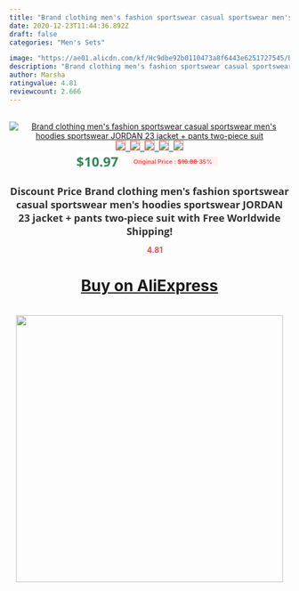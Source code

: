 ```yaml
---
title: "Brand clothing men's fashion sportswear casual sportswear men's hoodies sportswear JORDAN 23 jacket + pants two-piece suit"
date: 2020-12-23T11:44:36.892Z
draft: false
categories: "Men's Sets"

image: "https://ae01.alicdn.com/kf/Hc9dbe92b0110473a8f6443e6251727545/Brand-clothing-men-s-fashion-sportswear-casual-sportswear-men-s-hoodies-sportswear-JORDAN-23-jacket-pants.jpg"
description: "Brand clothing men's fashion sportswear casual sportswear men's hoodies sportswear JORDAN 23 jacket + pants two-piece suit"
author: Marsha
ratingvalue: 4.81
reviewcount: 2.666
---
```

<br>
<div style="text-align: center;">
<a href="https://s.click.aliexpress.com/e/_9H4bov" target="_blank" rel="nofollow noopener noreferrer"><img alt="Brand clothing men's fashion sportswear casual sportswear men's hoodies sportswear JORDAN 23 jacket + pants two-piece suit" class="magnifier-image" src="https://ae01.alicdn.com/kf/Hc9dbe92b0110473a8f6443e6251727545/Brand-clothing-men-s-fashion-sportswear-casual-sportswear-men-s-hoodies-sportswear-JORDAN-23-jacket-pants.jpg_640x640.jpg">
<br>
<img style="border:1px solid salmon" src="https://ae01.alicdn.com/kf/Hc9dbe92b0110473a8f6443e6251727545/Brand-clothing-men-s-fashion-sportswear-casual-sportswear-men-s-hoodies-sportswear-JORDAN-23-jacket-pants.jpg_120x120.jpg">&nbsp;&nbsp;<img style="border:1px solid salmon" src="https://ae01.alicdn.com/kf/H5e2f40e8cd7849ee8b22ec95b78dacc46/Brand-clothing-men-s-fashion-sportswear-casual-sportswear-men-s-hoodies-sportswear-JORDAN-23-jacket-pants.jpg_120x120.jpg">&nbsp;&nbsp;<img style="border:1px solid salmon" src="https://ae01.alicdn.com/kf/H03c9b7b096824858853cd2e82e9fac85U/Brand-clothing-men-s-fashion-sportswear-casual-sportswear-men-s-hoodies-sportswear-JORDAN-23-jacket-pants.jpg_120x120.jpg">&nbsp;&nbsp;<img style="border:1px solid salmon" src="https://ae01.alicdn.com/kf/Had8e3e3327d842eebf0bc5539ff274f52/Brand-clothing-men-s-fashion-sportswear-casual-sportswear-men-s-hoodies-sportswear-JORDAN-23-jacket-pants.jpg_120x120.jpg">&nbsp;&nbsp;<img style="border:1px solid salmon" src="https://ae01.alicdn.com/kf/H794f9223bae8476d827aa43fdbcbae730/Brand-clothing-men-s-fashion-sportswear-casual-sportswear-men-s-hoodies-sportswear-JORDAN-23-jacket-pants.jpg_120x120.jpg"></a></div><br0>
<div style="text-align: center;"><span style="background-color: white; border: 0px; box-sizing: border-box; color: seagreen; display: inline-block; font-family: &quot;open sans&quot; , &quot;arial&quot; , &quot;helvetica&quot; , sans-serif , &quot;heiti&quot;; font-size: 24px; font-stretch: inherit; font-weight: 700; line-height: inherit; margin: 0px 10px 0px 0px; padding: 0px; vertical-align: middle;">$10.97 </span>
<span style="background: rgb(255 , 241 , 241); border-radius: 3px; border: 0px; box-sizing: border-box; color: #ff4747; display: inline-block; font-family: inherit; font-size: 12px; font-stretch: inherit; font-style: inherit; font-variant: inherit; font-weight: 600; line-height: inherit; margin: 0px; padding: 2px 5px; transform: scale(0.9); vertical-align: middle;">Original Price : <b style="text-decoration: line-through;">$16.88 </b> 35%&nbsp;&nbsp;</span></div>
<h1 style="color: #333333; display: inline-block; font-family: &quot;open sans&quot; , &quot;arial&quot; , &quot;helvetica&quot; , sans-serif , &quot;heiti&quot;; font-size: 18px; font-stretch: inherit; font-weight: 700; text-align: center;">Discount Price Brand clothing men's fashion sportswear casual sportswear men's hoodies sportswear JORDAN 23 jacket + pants two-piece suit with Free Worldwide Shipping!</h1>
<div style="color: #ff4747; text-align: center;">
<img src="https://4.bp.blogspot.com/-M0ZcTcb-5uY/XleCXlxnR4I/AAAAAAAAAEc/OrjgMkXV1oMQFaCRZj5HQwOCBcu3w1FegCPcBGAYYCw/s1600/star.png" style="height: 15px;">&nbsp;<b>4.81</b></div>
<div class="button_cont" align="center"><a class="buynow_a" href="https://s.click.aliexpress.com/e/_9H4bov" target="_blank" rel="nofollow noopener noreferrer"><H1>Buy on AliExpress</H1></a></div><br>
<div class="separator" style="clear: both; text-align: center;">
<img src="https://lh3.googleusercontent.com/-pTy5HemUv9M/XlePHvY0dAI/AAAAAAAAAE4/0nX5iRUoIWY8eMW9Dpxeirr157OZliDIgCLcBGAsYHQ/s1600/badge.gif" width="480">
</div>
